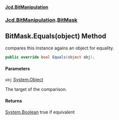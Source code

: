 #### [Jcd.BitManipulation](index.md 'index')

### [Jcd.BitManipulation](Jcd.BitManipulation 'Jcd.BitManipulation').[BitMask](Jcd.BitManipulation.BitMask 'Jcd.BitManipulation.BitMask')

## BitMask.Equals(object) Method

compares this instance agains an object for equality.

```csharp
public override bool Equals(object obj);
```

#### Parameters

<a name='Jcd.BitManipulation.BitMask.Equals(object).obj'></a>

`obj` [System.Object](https://docs.microsoft.com/en-us/dotnet/api/System.Object 'System.Object')

The target of the comparison.

#### Returns

[System.Boolean](https://docs.microsoft.com/en-us/dotnet/api/System.Boolean 'System.Boolean')
true if equivalent